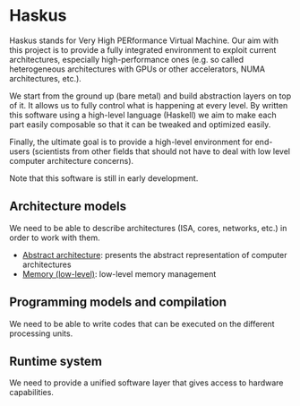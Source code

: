 # Haskus

Haskus stands for Very High PERformance Virtual Machine. Our aim with this
project is to provide a fully integrated environment to exploit current
architectures, especially high-performance ones (e.g. so called heterogeneous
architectures with GPUs or other accelerators, NUMA architectures, etc.).

We start from the ground up (bare metal) and build abstraction layers on top of
it. It allows us to fully control what is happening at every level. By written
this software using a high-level language (Haskell) we aim to make each part
easily composable so that it can be tweaked and optimized easily.

Finally, the ultimate goal is to provide a high-level environment for end-users
(scientists from other fields that should not have to deal with low level
computer architecture concerns).

Note that this software is still in early development.

## Architecture models

We need to be able to describe architectures (ISA, cores, networks, etc.) in
order to work with them.

* [Abstract architecture](abstract_architecture.md): presents the abstract
representation of computer architectures
* [Memory (low-level)](memory.md): low-level memory management

## Programming models and compilation

We need to be able to write codes that can be executed on the different
processing units.

## Runtime system

We need to provide a unified software layer that gives access to hardware
capabilities.
